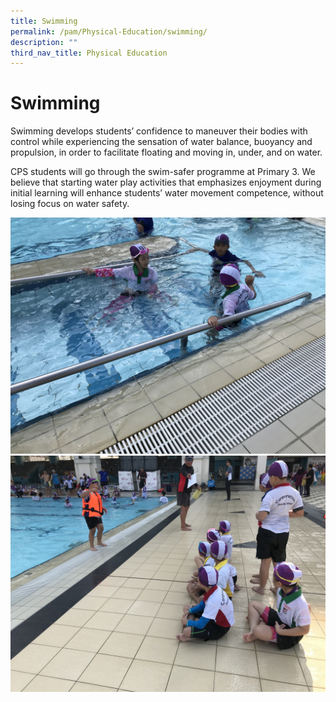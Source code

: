 ```yaml
---
title: Swimming
permalink: /pam/Physical-Education/swimming/
description: ""
third_nav_title: Physical Education
---
```




Swimming
========
Swimming develops students’ confidence to maneuver their bodies with control while experiencing the sensation of water balance, buoyancy and propulsion, in order to facilitate floating and moving in, under, and on water.

  

CPS students will go through the swim-safer programme at Primary 3. We believe that starting water play activities that emphasizes enjoyment during initial learning will enhance students’ water movement competence, without losing focus on water safety.

![](/images/SWIMMING_1.jpg)
![](/images/SWIMMING_2.jpg)